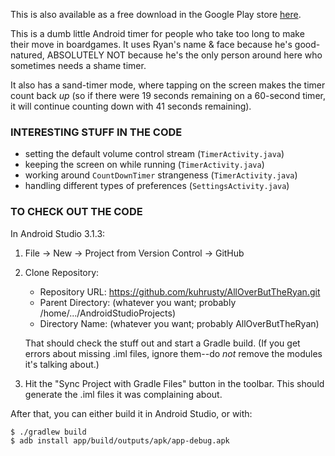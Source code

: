 This is also available as a free download in the Google Play store [here](https://play.google.com/store/apps/details?id=com.kuhrusty.ryan).

This is a dumb little Android timer for people who take too long to make their
move in boardgames.  It uses Ryan's name & face because he's good-natured,
ABSOLUTELY NOT because he's the only person around here who sometimes needs a
shame timer.

It also has a sand-timer mode, where tapping on the screen makes the timer
count back _up_ (so if there were 19 seconds remaining on a 60-second timer, it
will continue counting down with 41 seconds remaining).

### INTERESTING STUFF IN THE CODE

- setting the default volume control stream (`TimerActivity.java`)
- keeping the screen on while running (`TimerActivity.java`)
- working around `CountDownTimer` strangeness (`TimerActivity.java`)
- handling different types of preferences (`SettingsActivity.java`)

### TO CHECK OUT THE CODE

In Android Studio 3.1.3:

1. File -> New -> Project from Version Control -> GitHub

2. Clone Repository:
   - Repository URL: https://github.com/kuhrusty/AllOverButTheRyan.git
   - Parent Directory: (whatever you want; probably
     /home/.../AndroidStudioProjects)
   - Directory Name: (whatever you want; probably AllOverButTheRyan)

   That should check the stuff out and start a Gradle build.  (If you
   get errors about missing .iml files, ignore them--do *not* remove the
   modules it's talking about.)

3. Hit the "Sync Project with Gradle Files" button in the toolbar.  This
   should generate the .iml files it was complaining about.

After that, you can either build it in Android Studio, or with:

    $ ./gradlew build
    $ adb install app/build/outputs/apk/app-debug.apk
